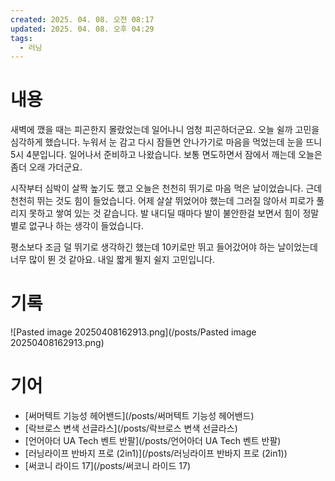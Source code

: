 ```yaml
---
created: 2025. 04. 08. 오전 08:17
updated: 2025. 04. 08. 오후 04:29
tags:
  - 러닝
---
```


# 내용

새벽에 깼을 때는 피곤한지 몰랐었는데 일어나니 엄청 피곤하더군요. 오늘 쉴까 고민을 심각하게 했습니다. 누워서 눈 감고 다시 잠들면 안나가기로 마음을 먹었는데 눈을 뜨니 5시 4분입니다. 일어나서 준비하고 나왔습니다. 보통 면도하면서 잠에서 깨는데 오늘은 좀더 오래 가더군요.

시작부터 심박이 살짝 높기도 했고 오늘은 천천히 뛰기로 마음 먹은 날이었습니다. 근데 천천히 뛰는 것도 힘이 들었습니다. 어제 살살 뛰었어야 했는데 그러질 않아서 피로가 풀리지 못하고 쌓여 있는 것 같습니다. 발 내디딜 때마다 발이 불안한걸 보면서 힘이 정말 별로 없구나 하는 생각이 들었습니다.

평소보다 조금 덜 뛰기로 생각하긴 했는데 10키로만 뛰고 들어갔어야 하는 날이었는데 너무 많이 뛴 것 같아요. 내일 짧게 뛸지 쉴지 고민입니다.

# 기록

![Pasted image 20250408162913.png](/posts/Pasted image 20250408162913.png)

# 기어

- [써머텍트 기능성 헤어밴드](/posts/써머텍트 기능성 헤어밴드)
- [락브로스 변색 선글라스](/posts/락브로스 변색 선글라스)
- [언어아더 UA Tech 벤트 반팔](/posts/언어아더 UA Tech 벤트 반팔)
- [러닝라이프 반바지 프로 (2in1)](/posts/러닝라이프 반바지 프로 (2in1))
- [써코니 라이드 17](/posts/써코니 라이드 17)
